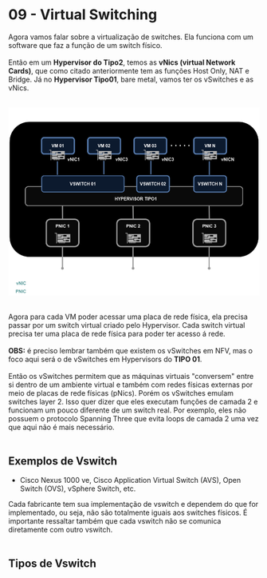 # 09 - Virtual Switching

Agora vamos falar sobre a virtualização de switches. Ela funciona com um software que faz a função de um switch físico. <br></br>
Então em um **Hypervisor do Tipo2**, temos as **vNics (virtual Network Cards)**, que como citado anteriormente tem as funções Host Only, NAT e Bridge. Já no **Hypervisor Tipo01**, bare metal, vamos ter os vSwitches e as vNics. <br></br>

![SERVER](Imagens/server.png) <br></br>

Agora para cada VM poder acessar uma placa de rede física, ela precisa passar por um switch virtual criado pelo Hypervisor. Cada switch virtual precisa ter uma placa de rede física para poder ter acesso á rede. <br></br>
**OBS:** é preciso lembrar também que existem os vSwitches em NFV, mas o foco aqui será o de vSwitches em Hypervisors do **TIPO 01**. <br></br>
Então os vSwitches permitem que as máquinas virtuais "conversem" entre si dentro de um ambiente virtual e também com redes físicas externas por meio de placas de rede físicas (pNics). Porém os vSwitches emulam switches layer 2. Isso quer dizer que eles executam funções de camada 2 e funcionam um pouco diferente de um switch real. Por exemplo, eles não possuem o protocolo Spanning Three que evita loops de camada 2 uma vez que aqui não é mais necessário. <br></br>

## Exemplos de Vswitch

- Cisco Nexus 1000 ve, Cisco Application Virtual Switch (AVS), Open Switch (OVS), vSphere Switch, etc.

Cada fabricante tem sua implementação de vswitch e dependem do que for implementado, ou seja, não são totalmente iguais aos switches físicos. É importante ressaltar também que cada vswitch não se comunica diretamente com outro vswitch. <br></br>

## Tipos de Vswitch